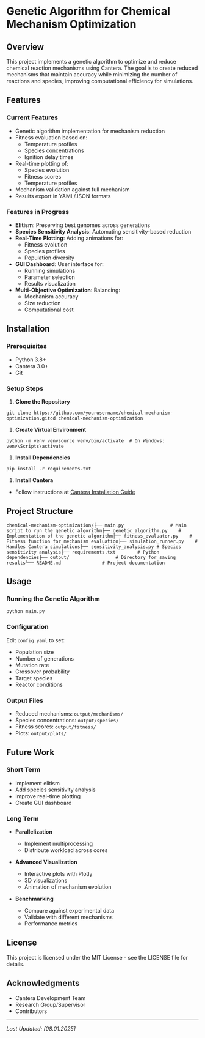 # Genetic Algorithm for Chemical Mechanism Optimization

## Overview

This project implements a genetic algorithm to optimize and reduce chemical reaction mechanisms using Cantera. The goal is to create reduced mechanisms that maintain accuracy while minimizing the number of reactions and species, improving computational efficiency for simulations.

## Features

### Current Features

- Genetic algorithm implementation for mechanism reduction
- Fitness evaluation based on:
  - Temperature profiles
  - Species concentrations
  - Ignition delay times
- Real-time plotting of:
  - Species evolution
  - Fitness scores
  - Temperature profiles
- Mechanism validation against full mechanism
- Results export in YAML/JSON formats

### Features in Progress

- **Elitism**: Preserving best genomes across generations
- **Species Sensitivity Analysis**: Automating sensitivity-based reduction
- **Real-Time Plotting**: Adding animations for:
  - Fitness evolution
  - Species profiles
  - Population diversity
- **GUI Dashboard**: User interface for:
  - Running simulations
  - Parameter selection
  - Results visualization
- **Multi-Objective Optimization**: Balancing:
  - Mechanism accuracy
  - Size reduction
  - Computational cost

## Installation

### Prerequisites

- Python 3.8+
- Cantera 3.0+
- Git

### Setup Steps

1. **Clone the Repository**

```
git clone https://github.com/yourusername/chemical-mechanism-optimization.gitcd chemical-mechanism-optimization
```

1. **Create Virtual Environment**

```
python -m venv venvsource venv/bin/activate  # On Windows: venv\Scripts\activate
```

1. **Install Dependencies**

```
pip install -r requirements.txt
```

1. **Install Cantera**

- Follow instructions at [Cantera Installation Guide](https://cantera.org/install/index.html)

## Project Structure

```
chemical-mechanism-optimization/├── main.py                 # Main script to run the genetic algorithm├── genetic_algorithm.py    # Implementation of the genetic algorithm├── fitness_evaluator.py    # Fitness function for mechanism evaluation├── simulation_runner.py    # Handles Cantera simulations├── sensitivity_analysis.py # Species sensitivity analysis├── requirements.txt        # Python dependencies├── output/                 # Directory for saving results└── README.md               # Project documentation
```

## Usage

### Running the Genetic Algorithm

```
python main.py
```

### Configuration

Edit `config.yaml` to set:

- Population size
- Number of generations
- Mutation rate
- Crossover probability
- Target species
- Reactor conditions

### Output Files

- Reduced mechanisms: `output/mechanisms/`
- Species concentrations: `output/species/`
- Fitness scores: `output/fitness/`
- Plots: `output/plots/`

## Future Work

### Short Term

- Implement elitism
- Add species sensitivity analysis
- Improve real-time plotting
- Create GUI dashboard

### Long Term

- **Parallelization**
  - Implement multiprocessing
  - Distribute workload across cores

- **Advanced Visualization**
  - Interactive plots with Plotly
  - 3D visualizations
  - Animation of mechanism evolution
- **Benchmarking**
  - Compare against experimental data
  - Validate with different mechanisms
  - Performance metrics


## License

This project is licensed under the MIT License - see the LICENSE file for details.


## Acknowledgments

- Cantera Development Team
- Research Group/Supervisor
- Contributors

---

_Last Updated: [08.01.2025]_